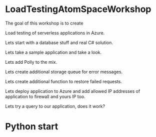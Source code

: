 # LoadTestingAtomSpaceWorkshop

The goal of this workshop is to create 

Load testing of serverless applications in Azure.

Lets start with a database stuff and real C# solution.

Lets take a sample application and take a look.

Lets add Polly to the mix.

Lets create additional storage queue for error messages.

Lets create additional function to restore failed requests.

Lets deploy application to Azure and add allowed IP addresses of application to firewall and yours IP too.

Lets try a query to our application, does it work?

# Python start

